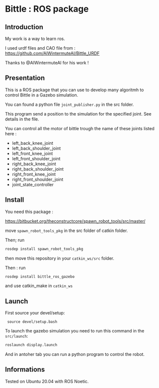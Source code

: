 # Bittle : ROS package

## Introduction

My work is a way to learn ros.

I used urdf files and CAO file from : https://github.com/AIWintermuteAI/Bittle_URDF

Thanks to @AIWintermuteAI for his work !

## Presentation

This is a ROS package that you can use to develop many algoritmh to control Bittle in a Gazebo simulation.

You can found a python file ``joint_publisher.py`` in the src folder. 

This program send a position to the simulation for the specified joint. See details in the file.

You can control all the motor of bittle trough the name of these joints listed here :


- left_back_knee_joint
- left_back_shoulder_joint
- left_front_knee_joint
- left_front_shoulder_joint
- right_back_knee_joint
- right_back_shoulder_joint
- right_front_knee_joint
- right_front_shoulder_joint
- joint_state_controller

## Install
You need this package :

https://bitbucket.org/theconstructcore/spawn_robot_tools/src/master/

move `spawn_robot_tools_pkg` in the src folder of catkin folder.

Then; run 
```sh
rosdep install spawn_robot_tools_pkg
```

then move this repository in your ``catkin_ws/src`` folder.

Then : run
```sh
rosdep install bittle_ros_gazebo
```

and use catkin_make in ``catkin_ws``

## Launch

First source your devel/setup:

```
 source devel/setup.bash
```

To launch the gazebo simulation you need to run this command in the ``src/launch``:
```sh
roslaunch display.launch
```

And in antoher tab you can run a python program to control the robot.


## Informations

Tested on Ubuntu 20.04 with ROS Noetic.
